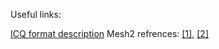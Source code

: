 Useful links:

[ICQ format description](https://sbib.psi.edu/spc_wiki/SHAPE.TXT)
Mesh2 refrences: [[1]](http://www.povray.org/documentation/view/3.7.1/68/), [[2]](http://wiki.povray.org/content/Documentation:Tutorial_Section_3.1)
